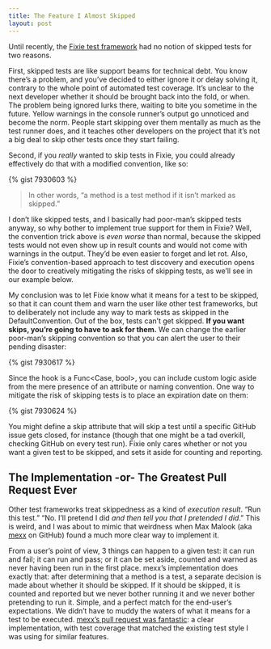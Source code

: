 ```yaml
---
title: The Feature I Almost Skipped
layout: post
---
```

Until recently, the [Fixie test framework](https://github.com/fixie/fixie) had no notion of skipped tests for two reasons.

First, skipped tests are like support beams for technical debt. You know there&#8217;s a problem, and you&#8217;ve decided to either ignore it or delay solving it, contrary to the whole point of automated test coverage. It&#8217;s unclear to the next developer whether it should be brought back into the fold, or when. The problem being ignored lurks there, waiting to bite you sometime in the future. Yellow warnings in the console runner&#8217;s output go unnoticed and become the norm. People start skipping over them mentally as much as the test runner does, and it teaches other developers on the project that it&#8217;s not a big deal to skip other tests once they start failing.

Second, if you _really_ wanted to skip tests in Fixie, you could already effectively do that with a modified convention, like so:

{% gist 7930603 %}

> In other words, &#8220;a method is a test method if it isn&#8217;t marked as skipped.&#8221;

I don&#8217;t like skipped tests, and I basically had poor-man&#8217;s skipped tests anyway, so why bother to implement true support for them in Fixie? Well, the convention trick above is _even worse_ than normal, because the skipped tests would not even show up in result counts and would not come with warnings in the output. They&#8217;d be even easier to forget and let rot. Also, Fixie&#8217;s convention-based approach to test discovery and execution opens the door to creatively mitigating the risks of skipping tests, as we&#8217;ll see in our example below.

My conclusion was to let Fixie know what it means for a test to be skipped, so that it can count them and warn the user like other test frameworks, but to deliberately not include any way to mark tests as skipped in the DefaultConvention. Out of the box, tests can&#8217;t get skipped. **If you want skips, you&#8217;re going to have to ask for them.** We can change the earlier poor-man&#8217;s skipping convention so that you can alert the user to their pending disaster:

{% gist 7930617 %}

Since the hook is a Func<Case, bool>, you can include custom logic aside from the mere presence of an attribute or naming convention. One way to mitigate the risk of skipping tests is to place an expiration date on them:

{% gist 7930624 %}

You might define a skip attribute that will skip a test until a specific GitHub issue gets closed, for instance (though that one might be a tad overkill, checking GitHub on every test run). Fixie only cares whether or not you want a given test to be skipped, and sets it aside for counting and reporting.

## The Implementation -or- The Greatest Pull Request Ever

Other test frameworks treat skippedness as a kind of _execution result_. &#8220;Run this test.&#8221; &#8220;No. I&#8217;ll pretend I did _and then tell you that I pretended I did_.&#8221; This is weird, and I was about to mimic that weirdness when Max Malook (aka [mexx](https://github.com/mexx) on GitHub) found a much more clear way to implement it.

From a user&#8217;s point of view, 3 things can happen to a given test: it can run and fail; it can run and pass; or it can be set aside, counted and warned as never having been run in the first place. mexx&#8217;s implementation does exactly that: after determining that a method is a test, a separate decision is made about whether it should be skipped. If it should be skipped, it is counted and reported but we never bother running it and we never bother pretending to run it. Simple, and a perfect match for the end-user&#8217;s expectations. We didn&#8217;t have to muddy the waters of what it means for a test to be executed. [mexx&#8217;s pull request was fantastic](https://github.com/fixie/fixie/pull/24/files): a clear implementation, with test coverage that matched the existing test style I was using for similar features.